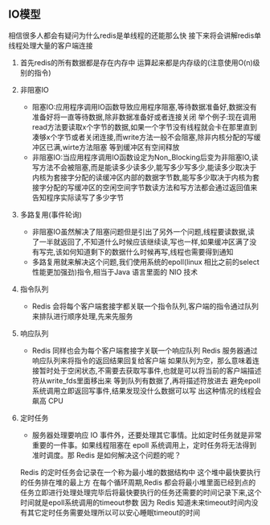 ## IO模型
相信很多人都会有疑问为什么redis是单线程的还能那么快
接下来将会讲解redis单线程处理大量的客户端连接
1. 首先redis的所有数据都是存在内存中 运算起来都是内存级的(注意使用O(n)级别的指令)
2. 非阻塞IO

    * 阻塞IO:应用程序调用IO函数导致应用程序阻塞,等待数据准备好,数据没有准备好将一直等待数据,除非数据准备好或者连接关闭
	举个例子:现在调用read方法要读取x个字节的数据,如果一个字节没有线程就会卡在那里直到凑够x个字节或者关闭连接,而write方法一般不会阻塞,除非内核分配的写缓冲区已满,wirte方法阻塞 等到缓冲区有空间释放
    * 非阻塞IO:当应用程序调用IO函数设定为Non_Blocking后变为非阻塞IO,读写方法不会被阻塞,而是能读多少读多少,能写多少写多少,能读多少取决于内核为套接字分配的读缓冲区内部的数据字节数,能写多少取决于内核为套接字分配的写缓冲区的空闲空间字节数读方法和写方法都会通过返回值来告知程序实际读写了多少字节

3. 多路复用(事件轮询)

	* 非阻塞IO虽然解决了阻塞问题但是引出了另外一个问题,线程要读数据,读了一半就返回了,不知道什么时候应该继续读,写也一样,如果缓冲区满了没有写完,该如何知道剩下的数据什么时候再写,线程也需要得到通知
	* 多路复用就来解决这个问题,我们使用系统的epoll(linux 相比之前的select性能更加强劲)指令,相当于Java 语言里面的 NIO 技术

4. 指令队列

	* Redis 会将每个客户端套接字都关联一个指令队列,客户端的指令通过队列来排队进行顺序处理,先来先服务

5. 响应队列

	* Redis 同样也会为每个客户端套接字关联一个响应队列 Redis 服务器通过响应队列来将指令的返回结果回复给客户端 如果队列为空，那么意味着连接暂时处于空闲状态,不需要去获取写事件,也就是可以将当前的客户端描述符从write_fds里面移出来 等到队列有数据了,再将描述符放进去 避免epoll系统调用立即返回写事件,结果发现没什么数据可以写 出这种情况的线程会飙高 CPU

6. 定时任务
	
	* 服务器处理要响应 IO 事件外，还要处理其它事情。比如定时任务就是非常重要的一件事。如果线程阻塞在 epoll 系统调用上，定时任务将无法得到准时调度。那 Redis 是如何解决这个问题的呢？

	Redis 的定时任务会记录在一个称为最小堆的数据结构中 这个堆中最快要执行的任务排在堆的最上方 在每个循环周期,Redis 都会将最小堆里面已经到点的任务立即进行处理处理完毕后将最快要执行的任务还需要的时间记录下来,这个时间就是epoll系统调用的timeout参数 因为 Redis 知道未来timeout时间内没有其它定时任务需要处理所以可以安心睡眠timeout的时间
